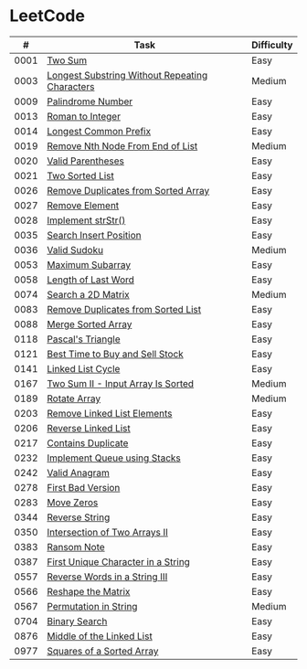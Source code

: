 # LeetCode
| # | Task | Difficulty | 
|---| ---- | ---------- | 
|0001|[Two Sum](https://github.com/1JigSaW/LeetCode/blob/master/0001_TwoSum.py)|Easy|
|0003|[Longest Substring Without Repeating Characters](https://github.com/1JigSaW/LeetCode/blob/master/0003_LongestSubstringWithoutRepeatingCharacters.py)|Medium|
|0009|[Palindrome Number](https://github.com/1JigSaW/LeetCode/blob/master/0009_PalindromeNumber.py.py)|Easy|
|0013|[Roman to Integer](https://github.com/1JigSaW/LeetCode/blob/master/0013_RomanToInteger.py)|Easy|
|0014|[Longest Common Prefix](https://github.com/1JigSaW/LeetCode/blob/master/0014_LongestCommonPrefix.py)|Easy|
|0019|[Remove Nth Node From End of List](https://github.com/1JigSaW/LeetCode/blob/master/0019_RemoveNthNodeFromEndOfList.py)|Medium|
|0020|[Valid Parentheses](https://github.com/1JigSaW/LeetCode/blob/master/0020_ValidParentheses.py)|Easy|
|0021|[Two Sorted List](https://github.com/1JigSaW/LeetCode/blob/master/0021_TwoSortedList.py)|Easy|
|0026|[Remove Duplicates from Sorted Array](https://github.com/1JigSaW/LeetCode/blob/master/0026_RemoveDuplicatesFromSortedArray.py)|Easy|
|0027|[Remove Element](https://github.com/1JigSaW/LeetCode/blob/master/0027_RemoveElement.py)|Easy|
|0028|[Implement strStr()](https://github.com/1JigSaW/LeetCode/blob/master/0028_Implement_strStr.py)|Easy|
|0035|[Search Insert Position](https://github.com/1JigSaW/LeetCode/blob/master/0035_ISearchInsertPosition.py)|Easy|
|0036|[Valid Sudoku](https://github.com/1JigSaW/LeetCode/blob/master/0036_ValidSudoku.py)|Medium|
|0053|[Maximum Subarray](https://github.com/1JigSaW/LeetCode/blob/master/0053_MaximumSubarray.py)|Easy|
|0058|[Length of Last Word](https://github.com/1JigSaW/LeetCode/blob/master/0058_LengthOfLastWord.py)|Easy|
|0074|[Search a 2D Matrix](https://github.com/1JigSaW/LeetCode/blob/master/0074_SearchA2DMatrix.py)|Medium|
|0083|[Remove Duplicates from Sorted List](https://github.com/1JigSaW/LeetCode/blob/master/0083_RemoveDuplicatesFromSortedList.py)|Easy|
|0088|[Merge Sorted Array](https://github.com/1JigSaW/LeetCode/blob/master/0088_MergeSortedArray.py)|Easy|
|0118|[Pascal's Triangle](https://github.com/1JigSaW/LeetCode/blob/master/0118_PascalTriangle.py)|Easy|
|0121|[Best Time to Buy and Sell Stock](https://github.com/1JigSaW/LeetCode/blob/master/0121_BestTimeToBuyAndSellStock.py)|Easy|
|0141|[Linked List Cycle](https://github.com/1JigSaW/LeetCode/blob/master/0141_LinkedListCycle.py)|Easy|
|0167|[Two Sum II - Input Array Is Sorted](https://github.com/1JigSaW/LeetCode/blob/master/0167_TwoSumII-InputArrayIsSorted.py)|Medium|
|0189|[Rotate Array](https://github.com/1JigSaW/LeetCode/blob/master/0189_RotateArray.py)|Medium|
|0203|[Remove Linked List Elements](https://github.com/1JigSaW/LeetCode/blob/master/0203_RemoveLinkedListElements.py)|Easy|
|0206|[Reverse Linked List](https://github.com/1JigSaW/LeetCode/blob/master/0206_ReverseLinkedList.py)|Easy|
|0217|[Contains Duplicate](https://github.com/1JigSaW/LeetCode/blob/master/0217_ContainsDuplicate.py)|Easy|
|0232|[Implement Queue using Stacks](https://github.com/1JigSaW/LeetCode/blob/master/0232_ImplementQueueUsingStacks.py)|Easy|
|0242|[Valid Anagram](https://github.com/1JigSaW/LeetCode/blob/master/0242_ValidAnagram.py)|Easy|
|0278|[First Bad Version](https://github.com/1JigSaW/LeetCode/blob/master/0278_FirstBadVersion.py)|Easy|
|0283|[Move Zeros](https://github.com/1JigSaW/LeetCode/blob/master/0283_MoveZeros.py)|Easy|
|0344|[Reverse String](https://github.com/1JigSaW/LeetCode/blob/master/0344_ReverseString.py)|Easy|
|0350|[Intersection of Two Arrays II](https://github.com/1JigSaW/LeetCode/blob/master/0350_IntersectionOfTwoArraysII.py)|Easy|
|0383|[Ransom Note](https://github.com/1JigSaW/LeetCode/blob/master/0383_RansomNote.py)|Easy|
|0387|[First Unique Character in a String](https://github.com/1JigSaW/LeetCode/blob/master/0387_FirstUniqueCharacterInAString.py)|Easy|
|0557|[Reverse Words in a String III](https://github.com/1JigSaW/LeetCode/blob/master/0557_ReverseWordsInAStringIII.py)|Easy|
|0566|[Reshape the Matrix](https://github.com/1JigSaW/LeetCode/blob/master/0566_ReshapeTheMatrix.py)|Easy|
|0567|[Permutation in String](https://github.com/1JigSaW/LeetCode/blob/master/0567_PermutationInString.py)|Medium|
|0704|[Binary Search](https://github.com/1JigSaW/LeetCode/blob/master/0704_BinarySearch.py)|Easy|
|0876|[Middle of the Linked List](https://github.com/1JigSaW/LeetCode/blob/master/0876_MiddleOfTheLinkedList.py)|Easy|
|0977|[Squares of a Sorted Array](https://github.com/1JigSaW/LeetCode/blob/master/0977_SquaresOfASortedArray.py)|Easy|
